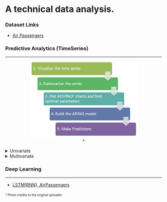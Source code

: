 # A technical data analysis.

### Dataset Links
- [Air Passengers](https://www.kaggle.com/rakannimer/air-passengers) 

### Predictive Analytics (TimeSeries)
<hr />
<p align="center">
  <img src="flowchart.png" width="350" title="Time Series Analysis">
  <br/>
    <i>*</i>
</p>

<details>
<summary>Univariate</summary>

#### ARIMA
- [ARIMA model, AirPassengers dataset](https://github.com/kankaungmalay/a_technical_analysis/blob/main/scripts/predictive_analytics/univariate/time_series_forecasting_%5BM%5DARIMA_%5BD%5Dairpassengers.ipynb)

#### Prophet
- [Prophet, AirPassengers](https://github.com/kankaungmalay/a_technical_analysis/blob/main/scripts/predictive_analytics/univariate/time_series_forecasting_%5BM%5DProphet_%5BD%5Dairpassengers.ipynb)

#### SARIMA
- [SARIMA model, AirPassengers](https://github.com/kankaungmalay/a_technical_analysis/blob/main/scripts/predictive_analytics/univariate/time_series_forecasting_%5BM%5DSARIMA_%5BD%5Dairpassengers.ipynb)

- [SARIMA model, Co2](https://github.com/kankaungmalay/a_technical_analysis/blob/main/scripts/predictive_analytics/univariate/time_series_forecasting_%5BM%5DSARIMA_%5BD%5Dco2%20.ipynb)

- [SARIMA model, Sunspots](https://github.com/kankaungmalay/a_technical_analysis/blob/main/scripts/predictive_analytics/univariate/time_series_forecasting_%5BM%5DSARIMA_%5BD%5Dsunspots.ipynb)

</details>

<details>
<summary>Multivariate</summary>

- [LSTM, Beijing PM2.5 Dataset](https://github.com/kankaungmalay/a_technical_analysis/blob/main/scripts/predictive_analytics/multivariate/time_series_forecasting_multivariate_%5BM%5DLSTM.ipynb)

</details>

### Deep Learning
<hr />

- [LSTM(RNN), AirPassengers](https://github.com/kankaungmalay/a_technical_analysis/blob/main/scripts/deep_learning/DL_time_series_forecasting_%5BM%5DLSTM_%5BD%5Dairpassengers.ipynb)


<font size="1">* Photo credits to the original uploader.</font>
